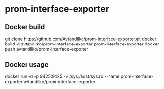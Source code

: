 # prom-interface-exporter

## Docker build
git clone https://github.com/Avtandilko/prom-interface-exporter.git
docker build -t avtandilko/prom-interface-exporter prom-interface-exporter
docker push avtandilko/prom-interface-exporter

## Docker usage
docker run -d -p 9425:9425 -v /sys:/host/sys:ro --name prom-interface-exporter avtandilko/prom-interface-exporter

